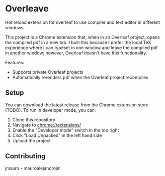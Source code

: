 # Overleave

Hot reload extension for overleaf to use compiler and text editor in different windows.

This project is a Chrome extension that, when in an Overleaf project, opens the compiled pdf in a new tab. I built this because I prefer the local TeX experience where I can typeset in one window and leave the compiled pdf in another window; however, Overleaf doesn't have this functionality.

Features:

* Supports private Overleaf projects
* Automatically rerenders pdf when the Overleaf project recompiles

## Setup

You can download the latest release from the Chrome extension store (TODO). To run in developer mode, you can:

1. Clone this repository
2. Navigate to [chrome://extensions/](chrome://extensions/)
3. Enable the "Developer mode" switch in the top right
4. Click "Load Unpacked" in the left hand side
5. Upload the project

## Contributing

jmauro - mauroalejandrojm